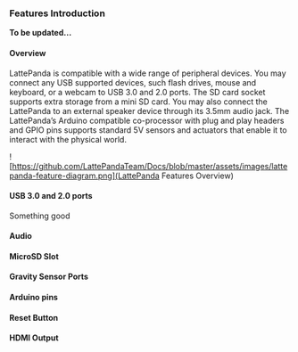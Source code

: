 ### Features Introduction

**To be updated...**

#### Overview

LattePanda is compatible with a wide range of peripheral devices. You may connect any USB supported devices, such flash drives, mouse and keyboard, or a webcam to USB 3.0 and 2.0 ports. The SD card socket supports extra storage from a mini SD card. You may also connect the LattePanda to an external speaker device through its 3.5mm audio jack. The LattePanda’s Arduino compatible co-processor with plug and play headers and GPIO pins supports standard 5V sensors and actuators that enable it to interact with the physical world.

![https://github.com/LattePandaTeam/Docs/blob/master/assets/images/lattepanda-feature-diagram.png](LattePanda Features Overview)

#### USB 3.0 and 2.0 ports

Something good



#### Audio



#### MicroSD Slot



#### Gravity Sensor Ports



#### Arduino pins



#### Reset Button



#### HDMI Output

